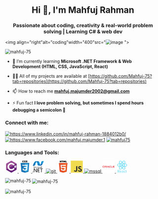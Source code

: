 <h1 align="center">Hi 👋, I'm Mahfuj Rahman</h1>
<h3 align="center">Passionate about coding, creativity & real-world problem solving | Learning C# & web dev</h3>

<img align="right"alt="coding"width="400"src="<img width="800" height="600" alt="image" src="https://github.com/user-attachments/assets/220d505c-1632-4bc6-84d9-932f50330fdd" />
">

<p align="left"> <img src="https://komarev.com/ghpvc/?username=mahfuj-75&label=Profile%20views&color=0e75b6&style=flat" alt="mahfuj-75" /> </p>

- 🌱 I’m currently learning **Microsoft .NET Framework & Web Development (HTML, CSS, JavaScript, React)**

- 👨‍💻 All of my projects are available at [https://github.com/Mahfuj-75?tab=repositories](https://github.com/Mahfuj-75?tab=repositories)

- 📫 How to reach me **mahfuj.majumder2002@gmail.com**

- ⚡ Fun fact **I love problem solving, but sometimes I spend hours debugging a semicolon 🙂**

<h3 align="left">Connect with me:</h3>
<p align="left">
<a href="https://linkedin.com/in/https://www.linkedin.com/in/mahfuj-rahman-1884012b0/" target="blank"><img align="center" src="https://raw.githubusercontent.com/rahuldkjain/github-profile-readme-generator/master/src/images/icons/Social/linked-in-alt.svg" alt="https://www.linkedin.com/in/mahfuj-rahman-1884012b0/" height="30" width="40" /></a>
<a href="https://fb.com/https://www.facebook.com/mahfuj.majumder.1" target="blank"><img align="center" src="https://raw.githubusercontent.com/rahuldkjain/github-profile-readme-generator/master/src/images/icons/Social/facebook.svg" alt="https://www.facebook.com/mahfuj.majumder.1" height="30" width="40" /></a>
<a href="https://discord.gg/mahfuj75" target="blank"><img align="center" src="https://raw.githubusercontent.com/rahuldkjain/github-profile-readme-generator/master/src/images/icons/Social/discord.svg" alt="mahfuj75" height="30" width="40" /></a>
</p>

<h3 align="left">Languages and Tools:</h3>
<p align="left"> <a href="https://www.w3schools.com/cs/" target="_blank" rel="noreferrer"> <img src="https://raw.githubusercontent.com/devicons/devicon/master/icons/csharp/csharp-original.svg" alt="csharp" width="40" height="40"/> </a> <a href="https://www.w3schools.com/css/" target="_blank" rel="noreferrer"> <img src="https://raw.githubusercontent.com/devicons/devicon/master/icons/css3/css3-original-wordmark.svg" alt="css3" width="40" height="40"/> </a> <a href="https://dotnet.microsoft.com/" target="_blank" rel="noreferrer"> <img src="https://raw.githubusercontent.com/devicons/devicon/master/icons/dot-net/dot-net-original-wordmark.svg" alt="dotnet" width="40" height="40"/> </a> <a href="https://git-scm.com/" target="_blank" rel="noreferrer"> <img src="https://www.vectorlogo.zone/logos/git-scm/git-scm-icon.svg" alt="git" width="40" height="40"/> </a> <a href="https://www.w3.org/html/" target="_blank" rel="noreferrer"> <img src="https://raw.githubusercontent.com/devicons/devicon/master/icons/html5/html5-original-wordmark.svg" alt="html5" width="40" height="40"/> </a> <a href="https://developer.mozilla.org/en-US/docs/Web/JavaScript" target="_blank" rel="noreferrer"> <img src="https://raw.githubusercontent.com/devicons/devicon/master/icons/javascript/javascript-original.svg" alt="javascript" width="40" height="40"/> </a> <a href="https://www.microsoft.com/en-us/sql-server" target="_blank" rel="noreferrer"> <img src="https://www.svgrepo.com/show/303229/microsoft-sql-server-logo.svg" alt="mssql" width="40" height="40"/> </a> <a href="https://www.oracle.com/" target="_blank" rel="noreferrer"> <img src="https://raw.githubusercontent.com/devicons/devicon/master/icons/oracle/oracle-original.svg" alt="oracle" width="40" height="40"/> </a> <a href="https://reactjs.org/" target="_blank" rel="noreferrer"> <img src="https://raw.githubusercontent.com/devicons/devicon/master/icons/react/react-original-wordmark.svg" alt="react" width="40" height="40"/> </a> </p>

<p><img align="left" src="https://github-readme-stats.vercel.app/api/top-langs?username=mahfuj-75&show_icons=true&locale=en&layout=compact" alt="mahfuj-75" /></p>

<p>&nbsp;<img align="center" src="https://github-readme-stats.vercel.app/api?username=mahfuj-75&show_icons=true&locale=en" alt="mahfuj-75" /></p>

<p><img align="center" src="https://github-readme-streak-stats.herokuapp.com/?user=mahfuj-75&" alt="mahfuj-75" /></p>
